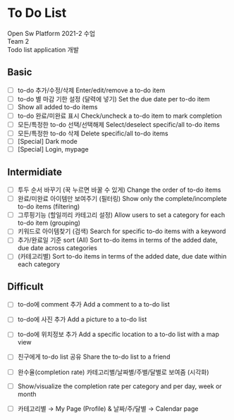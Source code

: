 # To Do List

Open Sw Platform 2021-2 수업\
Team 2\
Todo list application 개발


## Basic
- [ ] to-do 추가/수정/삭제 Enter/edit/remove a to-do item
- [ ] to-do 별 마감 기한 설정 (달력에 넣기) Set the due date per to-do item
- [ ] Show all added to-do items
- [ ] to-do 완료/미완료 표시 Check/uncheck a to-do item to mark completion
- [ ] 모든/특정한 to-do 선택/선택해제 Select/deselect specific/all to-do items
- [ ] 모든/특정한 to-do 삭제 Delete specific/all to-do items
- [ ] [Special] Dark mode
- [ ] [Special] Login, mypage

## Intermidiate
- [ ] 투두 순서 바꾸기 (꾹 누르면 바꿀 수 있게) Change the order of to-do items
- [ ] 완료/미완료 아이템만 보여주기 (필터링) Show only the complete/incomplete to-do items (filtering)
- [ ] 그루핑기능 (할일끼리 카테고리 설정) Allow users to set a category for each to-do item (grouping)
- [ ] 키워드로 아이템찾기 (검색) Search for specific to-do items with a keyword
- [ ] 추가/완료일 기준 sort (All) Sort to-do items in terms of the added date, due date across categories
- [ ] (카테고리별) Sort to-do items in terms of the added date, due date within each category

## Difficult
- [ ] to-do에 comment 추가 Add a comment to a to-do list
- [ ] to-do에 사진 추가 Add a picture to a to-do list
- [ ] to-do에 위치정보 추가 Add a specific location to a to-do list with a map view
- [ ] 친구에게 to-do list 공유 Share the to-do list to a friend
- [ ] 완수율(completion rate) 카테고리별/날짜별/주별/달별로 보여줌 (시각화)
- [ ] Show/visualize the completion rate per category and per day, week or month
- [ ] 카테고리별 → My Page (Profile) & 날짜/주/달별 → Calendar page


